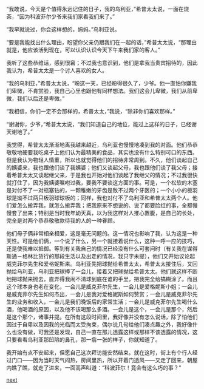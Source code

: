 
“我敢说，今天是个值得永远记住的日子，我的乌利亚，”希普太太说，一面在烧茶，“因为科波菲尔少爷来我们家看我们来了。”

“我早就说过，你会这样想的，妈妈。”乌利亚说。

“要是我能找出什么理由，盼望你父亲仍跟我们在一起的话，”希普太太说，“那理由就是，他应该活到现在，可以认识认识今天下午来我们家的客人。”

我听了这些恭维话，感到很窘；不过我也意识到，他们是拿我当贵宾招待的，因此我认为，希普太太是一个讨人喜欢的女人。

“我的乌利亚，”希普太太说，“盼这一天，已经盼得很久了，少爷。他一直怕你嫌我们卑微，不肯赏脸，我自己心里也跟他有同样想法。我们这会儿卑微，我们从前卑微，我们以后还是卑微。”

“我相信，你们一定不会那样的，希普太太，”我说，“除非你们喜欢那样。”

“谢谢你，少爷，”希普太太说，“我们知道自己的地位，能过上这样的日子，已经谢天谢地了。”

我觉得，希普太太渐渐地离我越来越近，乌利亚也慢慢地凑到我的对面。他们恭恭敬敬地硬要我吃桌子上他们认为最精美的食品，其实也没有什么特别可口的东西。但是我认为物轻人情重，所以也就觉得他们的招待非常周到。不久，他们谈起自己的姨婆来，我也跟他们谈了我姨婆；他们又谈起父母，我也跟他们谈了我父母；接着希普太太又谈起继父来，于是我也开始对他们谈起了我继父的情况；不过我很快就打住了，因为我姨婆嘱咐过我，要我不要谈这方面的事。可是，一个松软的木塞是对付不了一对瓶塞钻的，一颗稚嫩的牙齿是敌不过两个牙医的；一个小小的板羽球是拗不过两只板羽球球板的；同样，我也对付不了乌利亚和希普太太两个人。他们爱怎么搬弄我，就怎么搬弄我；把我原来不想说的、说了都要脸红的事，全都慢慢套了出来；特别是当时我年幼天真，以为我这样对人推心置腹，是自己的长处，完全是对两个恭恭敬敬款待我的人的一种眷顾。

他们母子俩非常相亲相爱，这是毫无问题的。这一情况也影响了我，认为这是一种天性。可是他们俩，一个说了什么，另一个就接着说什么，这种一呼一应的技巧，还是使我难以抵御。等到有关我自己的情况已经没有什么可套问时（有关我在谋得斯通－格林比货行的那段生活以及出走的情况，我只字未提），他们又开始议论起威克菲尔先生和爱格妮斯来。乌利亚先把球抛给希普太太，希普太太接住后，又回抛给乌利亚，乌利亚把球捧了一会儿，接着又把球抛给希普太太。他们就这样不断地把球抛来抛去，直弄得我闹不清球到底在谁的手里，把我完全给搞糊涂了。而且这个球本身也老在变化，一会儿是威克菲尔先生，一会儿是爱格妮斯小姐；一会儿是威克菲尔先生如何杰出，一会儿是我对爱格妮斯如何赞赏；一会儿是威克菲尔先生的业务和收入，一会儿是我们晚饭后的家常生活；一会儿是威克菲尔先生喝什么酒，他喝酒的原因，以及他不该喝那么多酒。一会儿是这个，一会儿是那个，然后是这个那个，诸事并提。在所有这段时间里，我好像并没有怎么说话，除了怕他们因过于自卑以及因我的光临而太受拘束，偶尔说几句给他们凑点趣之外，我好像什么也没有做，可我还是发现，自己一直在那儿透露这样或那样不该透露的情况，这只要看看乌利亚那凹陷的鼻孔，那一翕一张的样子，你就知道了。

我开始有点不安起来，但愿自己这次拜访能安然结束。就在这时，街上有个行人经过门口——因为当时天气闷热，房间里热，所以开着门透风——又走了回来，朝屋内瞧了瞧，就走了进来，一面高声叫道：“科波菲尔！竟会有这么巧的事？”

[next](page234.md)